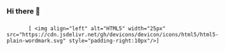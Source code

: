 ### Hi there 👋

<!--
**Mihanta1/Mihanta1** is a ✨ _special_ ✨ repository because its `README.md` (this file) appears on your GitHub profile.

Here are some ideas to get you started:
I'm just a random girl who loves what she does
- ⚡ Fun fact: I think I'm fun the way I am
-->

### 

           [ <img align="left" alt="HTML5" width="25px" src="https://cdn.jsdelivr.net/gh/devicons/devicon/icons/html5/html5-plain-wordmark.svg" style="padding-right:10px"/>]
          
